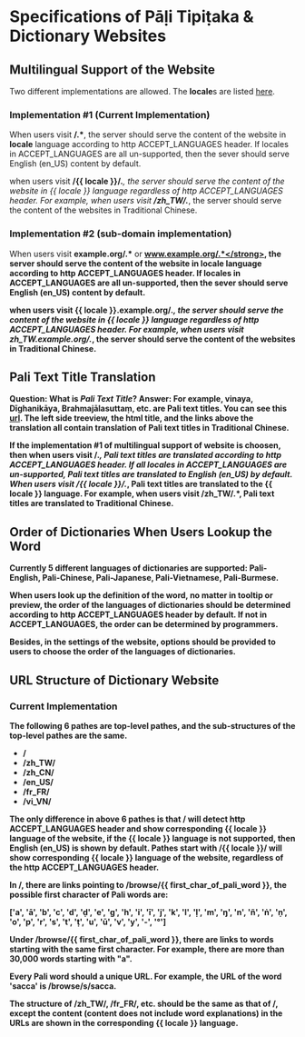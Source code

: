 # Specifications of Pāḷi Tipiṭaka & Dictionary Websites

## Multilingual Support of the Website

Two different implementations are allowed. The <strong>locale</strong>s are listed [here](http://www.roseindia.net/tutorials/I18N/locales-list.shtml).

### Implementation #1 (Current Implementation)

When users visit <strong>/.*</strong>, the server should serve the content of the website in <strong>locale</strong> language according to http ACCEPT_LANGUAGES header. If locales in ACCEPT_LANGUAGES are all un-supported, then the sever should serve English (en_US) content by default.

when users visit <strong>/{{ locale }}/.*</strong>, the server should serve the content of the website in {{ locale }} language regardless of http ACCEPT_LANGUAGES header. For example, when users visit <strong>/zh_TW/.*</strong>, the server should serve the content of the websites in Traditional Chinese.

### Implementation #2 (sub-domain implementation)

When users visit <strong>example.org/.*</strong> or <strong>www.example.org/.*</strong>, the server should serve the content of the website in <strong>locale</strong> language according to http ACCEPT_LANGUAGES header. If locales in ACCEPT_LANGUAGES are all un-supported, then the sever should serve English (en_US) content by default.

when users visit <strong>{{ locale }}.example.org/.*</strong>, the server should serve the content of the website in {{ locale }} language regardless of http ACCEPT_LANGUAGES header. For example, when users visit <strong>zh_TW.example.org/.*</strong>, the server should serve the content of the websites in Traditional Chinese.

## Pali Text Title Translation

Question: What is <em>Pali Text Title</em>?
Answer: For example, <strong>vinaya</strong>, <strong>Dīghanikāya</strong>, <strong>Brahmajālasuttaṃ</strong>, etc. are Pali text titles. You can see this [url](http://epalitipitaka.appspot.com/zh_TW/canon/sutta/khuddaka/khuddakap%C4%81%E1%B9%ADha/sara%E1%B9%87attaya%E1%B9%83). The left side treeview, the html title, and the links above the translation all contain translation of Pali text titles in Traditional Chinese.

If the implementation #1 of multilingual support of website is choosen, then when users visit <strong>/.*</strong>, Pali text titles are translated according to http ACCEPT_LANGUAGES header. If all locales in ACCEPT_LANGUAGES are un-supported, Pali text titles are translated to English (en_US) by default.
When users visit <strong>/{{ locale }}/.*</strong>, Pali text titles are translated to the {{ locale }} language. For example, when users visit <strong>/zh_TW/.*</strong>, Pali text titles are translated to Traditional Chinese.

## Order of Dictionaries When Users Lookup the Word

Currently 5 different languages of dictionaries are supported: Pali-English, Pali-Chinese, Pali-Japanese, Pali-Vietnamese, Pali-Burmese.

When users look up the definition of the word, no matter in tooltip or preview, the order of the languages of dictionaries should be determined according to http ACCEPT_LANGUAGES header by default. If not in ACCEPT_LANGUAGES, the order can be determined by programmers.

Besides, in the settings of the website, options should be provided to users to choose the order of the languages of dictionaries.

## URL Structure of Dictionary Website

### Current Implementation

The following 6 pathes are top-level pathes, and the sub-structures of the top-level pathes are the same.

* <strong>/</strong>
* <strong>/zh_TW/</strong>
* <strong>/zh_CN/</strong>
* <strong>/en_US/</strong>
* <strong>/fr_FR/</strong>
* <strong>/vi_VN/</strong>

The only difference in above 6 pathes is that <strong>/</strong> will detect http ACCEPT_LANGUAGES header and show corresponding {{ locale }} language of the website, if the {{ locale }} language is not supported, then English (en_US) is shown by default. Pathes start with <strong>/{{ locale }}/</strong> will show corresponding {{ locale }} language of the website, regardless of the http ACCEPT_LANGUAGES header.

In <strong>/</strong>, there are links pointing to <strong>/browse/{{ first_char_of_pali_word }}</strong>, the possible first character of Pali words are:

['a', 'ā', 'b', 'c', 'd', 'ḍ', 'e', 'g', 'h', 'i', 'ī', 'j', 'k', 'l', 'ḷ', 'm', 'ŋ', 'n', 'ñ', 'ṅ', 'ṇ', 'o', 'p', 'r', 's', 't', 'ṭ', 'u', 'ū', 'v', 'y', '-', '°']

Under <strong>/browse/{{ first_char_of_pali_word }}</strong>, there are links to words starting with the same first character. For example, there are more than 30,000 words starting with "a".

Every Pali word should a unique URL. For example, the URL of the word 'sacca' is <strong>/browse/s/sacca</strong>.

The structure of <strong>/zh_TW/</strong>, <strong>/fr_FR/</strong>, etc. should be the same as that of <strong>/</strong>, except the content (content does not include word explanations) in the URLs are shown in the corresponding {{ locale }} language.

